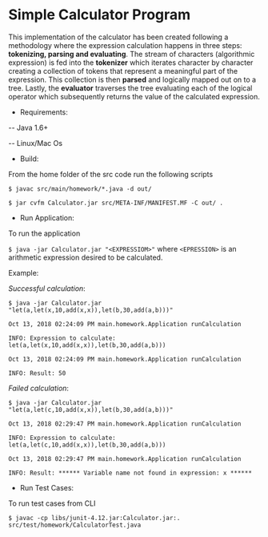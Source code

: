 # Simple Calculator Program

This implementation of the calculator has been created following a methodology where the expression calculation happens in three steps: **tokenizing, parsing and evaluating**. 
The stream of characters (algorithmic expression) is fed into the **tokenizer** which iterates character by character creating a collection of tokens that represent a meaningful part of the expression. 
This collection is then **parsed** and logically mapped out on to a tree. 
Lastly, the **evaluator** traverses the tree evaluating each of the logical operator which subsequently returns the value of the calculated expression.

* Requirements:
 
-- Java 1.6+

-- Linux/Mac Os

* Build:

From the home folder of the src code run the following scripts

``$ javac src/main/homework/*.java -d out/``

``$ jar cvfm Calculator.jar src/META-INF/MANIFEST.MF -C out/ .``

* Run Application:

To run the application

``$ java -jar Calculator.jar "<EXPRESSIOM>"`` where ``<EPRESSION>`` is an arithmetic expression desired to be calculated.

Example:

_Successful calculation_:

``$ java -jar Calculator.jar "let(a,let(x,10,add(x,x)),let(b,30,add(a,b)))"``

``Oct 13, 2018 02:24:09 PM main.homework.Application runCalculation``

``INFO: Expression to calculate: let(a,let(x,10,add(x,x)),let(b,30,add(a,b)))``

``Oct 13, 2018 02:24:09 PM main.homework.Application runCalculation``

``INFO: Result: 50``

_Failed calculation_:

``$ java -jar Calculator.jar "let(a,let(c,10,add(x,x)),let(b,30,add(a,b)))"``

``Oct 13, 2018 02:29:47 PM main.homework.Application runCalculation``

``INFO: Expression to calculate: let(a,let(c,10,add(x,x)),let(b,30,add(a,b)))``

``Oct 13, 2018 02:29:47 PM main.homework.Application runCalculation``

``INFO: Result: ****** Variable name not found in expression: x ******``

* Run Test Cases:

To run test cases from CLI

``$ javac -cp libs/junit-4.12.jar:Calculator.jar:.  src/test/homework/CalculatorTest.java``
